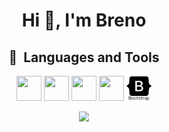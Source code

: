 <h1 align="center">Hi 👋, I'm Breno</h1>


<h2 align="center">🧰 &nbsp;Languages and Tools</h2>
<p align="center">
    <a>
      <img src="https://cdn.jsdelivr.net/gh/devicons/devicon/icons/java/java-original.svg" width="40" height="40" />      
    </a>
     <a>
      <img src="https://cdn.jsdelivr.net/gh/devicons/devicon/icons/javascript/javascript-original.svg" width="40" height="40" />          
    </a>
     <a>
        <img src="https://cdn.jsdelivr.net/gh/devicons/devicon/icons/html5/html5-original.svg" width="40" height="40"/> 
    </a>
     <a>
      <img src="https://cdn.jsdelivr.net/gh/devicons/devicon/icons/css3/css3-original.svg" width="40" height="40"/>               
    </a>
   <a>
     <img src="https://raw.githubusercontent.com/devicons/devicon/master/icons/bootstrap/bootstrap-plain-wordmark.svg" alt="bootstrap" width="40" height="40"/>
   </a>
</p>
<div align="center">
  <a href="https://github.com/brencostac">
  <img height="200em" src="https://github-readme-stats.vercel.app/api/top-langs/?username=brenocostac&layout=compact&langs_count=7&theme=radical"/>
</div>
